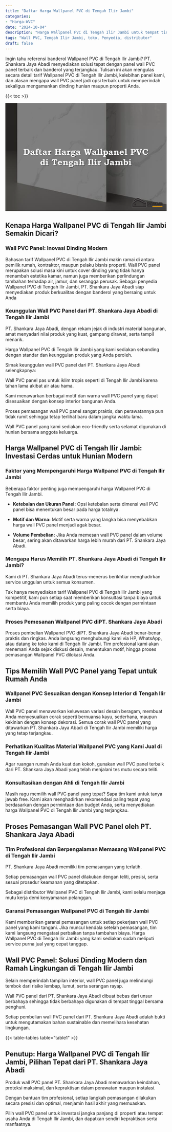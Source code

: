```yaml
---
title: "Daftar Harga Wallpanel PVC di Tengah Ilir Jambi"
categories: 
- "Harga-WVC"
date: "2024-10-04"
description: "Harga Wallpanel PVC di Tengah Ilir Jambi untuk tempat tinggal, perkantoran, dan gerai. Panel berkualitas, pilihan motif, variasi warna elegan, dengan jasa penempatan dikerjakan oleh tim profesional serta jaminan resmi!|Servis penjualan Wallpanel PVC di Tengah Ilir Jambi bagi kebutuhan rumah, perkantoran, atau ritel, beserta produk terbaik dan instalasi oleh teknisi ahli dan garansi resmi.|Pilihan Wallpanel PVC di Tengah Ilir Jambi yang terbukti untuk rumah, kantor, serta gerai, dengan panel unggulan dan pemasangan ditangani oleh tenaga ahli profesional dan kepastian resmi.|Penjualan Wallpanel PVC di Tengah Ilir Jambi untuk tempat tinggal, perkantoran, dan gerai, dengan produk berkualitas dan instalasi dikerjakan oleh tim profesional, dilengkapi beserta kepastian resmi.}"
tags: "Wall PVC, Tengah Ilir Jambi, toko, Penyedia, distributor"
draft: false
---
```


Ingin tahu referensi banderol Wallpanel PVC di Tengah Ilir Jambi? PT. Shankara Jaya Abadi menyediakan solusi tepat dengan panel wall PVC panel terbaik dan banderol yang terjangkau. Tulisan ini akan mengulas secara detail tarif Wallpanel PVC di Tengah Ilir Jambi, kelebihan panel kami, dan alasan mengapa wall PVC panel jadi opsi terbaik untuk memperindah sekaligus mengamankan dinding hunian maupun properti Anda.

{{< toc >}}

![Daftar Harga Wallpanel PVC di Tengah Ilir Jambi](/images/Harga-WVC/Daftar-Harga-Wallpanel-PVC-di-Tengah-Ilir-Jambi.png)


## Kenapa Harga Wallpanel PVC di Tengah Ilir Jambi Semakin Dicari?

### Wall PVC Panel: Inovasi Dinding Modern

Bahasan tarif Wallpanel PVC di Tengah Ilir Jambi makin ramai di antara pemilik rumah, kontraktor, maupun pelaku bisnis properti. Wall PVC panel merupakan solusi masa kini untuk cover dinding yang tidak hanya menambah estetika kamar, namun juga memberikan perlindungan tambahan terhadap air, jamur, dan serangga perusak. Sebagai penyedia Wallpanel PVC di Tengah Ilir Jambi, PT. Shankara Jaya Abadi siap menyediakan produk berkualitas dengan banderol yang bersaing untuk Anda

### Keunggulan Wall PVC Panel dari PT. Shankara Jaya Abadi di Tengah Ilir Jambi

PT. Shankara Jaya Abadi, dengan rekam jejak di industri material bangunan, amat menyadari nilai produk yang kuat, gampang dirawat, serta tampil menarik.

Harga Wallpanel PVC di Tengah Ilir Jambi yang kami sediakan sebanding dengan standar dan keunggulan produk yang Anda peroleh.

Simak keunggulan wall PVC panel dari PT. Shankara Jaya Abadi selengkapnya:

Wall PVC panel pas untuk iklim tropis seperti di Tengah Ilir Jambi karena tahan lama akibat air atau hama.

Kami menawarkan berbagai motif dan warna wall PVC panel yang dapat disesuaikan dengan konsep interior bangunan Anda.

Proses pemasangan wall PVC panel sangat praktis, dan perawatannya pun tidak rumit sehingga tetap terlihat baru dalam jangka waktu lama.

Wall PVC panel yang kami sediakan eco-friendly serta selamat digunakan di hunian bersama anggota keluarga.

## Harga Wallpanel PVC di Tengah Ilir Jambi: Investasi Cerdas untuk Hunian Modern

### Faktor yang Mempengaruhi Harga Wallpanel PVC di Tengah Ilir Jambi

Beberapa faktor penting juga mempengaruhi harga Wallpanel PVC di Tengah Ilir Jambi.

- **Ketebalan dan Ukuran Panel:** Opsi ketebalan serta dimensi wall PVC panel bisa menentukan besar pada harga totalnya.

- **Motif dan Warna:** Motif serta warna yang langka bisa menyebabkan harga wall PVC panel menjadi agak besar.

- **Volume Pembelian:** Jika Anda memesan wall PVC panel dalam volume besar, sering akan ditawarkan harga lebih murah dari PT. Shankara Jaya Abadi.

### Mengapa Harus Memilih PT. Shankara Jaya Abadi di Tengah Ilir Jambi?

Kami di PT. Shankara Jaya Abadi terus-menerus berikhtiar menghadirkan service unggulan untuk semua konsumen.

Tak hanya menyediakan tarif Wallpanel PVC di Tengah Ilir Jambi yang kompetitif, kami pun setiap saat memberikan konsultasi tanpa biaya untuk membantu Anda memilih produk yang paling cocok dengan permintaan serta biaya.

### Proses Pemesanan Wallpanel PVC diPT. Shankara Jaya Abadi

Proses pembelian Wallpanel PVC diPT. Shankara Jaya Abadi benar-benar praktis dan ringkas. Anda langsung menghubungi kami via HP, WhatsApp, atau datang ke toko kami di Tengah Ilir Jambi. Tim profesional kami akan menemani Anda sejak diskusi desain, menentukan motif, hingga proses pemasangan Wallpanel PVC dilokasi Anda.

## Tips Memilih Wall PVC Panel yang Tepat untuk Rumah Anda

### Wallpanel PVC Sesuaikan dengan Konsep Interior di Tengah Ilir Jambi

Wall PVC panel menawarkan keluwesan variasi desain beragam, membuat Anda menyesuaikan corak seperti bernuansa kayu, sederhana, maupun kekinian dengan konsep dekorasi. Semua corak wall PVC panel yang ditawarkan PT. Shankara Jaya Abadi di Tengah Ilir Jambi memiliki harga yang tetap terjangkau.

### Perhatikan Kualitas Material Wallpanel PVC yang Kami Jual di Tengah Ilir Jambi

Agar ruangan rumah Anda kuat dan kokoh, gunakan wall PVC panel terbaik dari PT. Shankara Jaya Abadi yang telah menjalani tes mutu secara teliti.

### Konsultasikan dengan Ahli di Tengah Ilir Jambi

Masih ragu memilih wall PVC panel yang tepat? Sapa tim kami untuk tanya jawab free. Kami akan menghadirkan rekomendasi paling tepat yang berdasarkan dengan permintaan dan budget Anda, serta menyediakan harga Wallpanel PVC di Tengah Ilir Jambi yang terjangkau.

## Proses Pemasangan Wall PVC Panel oleh PT. Shankara Jaya Abadi

### Tim Profesional dan Berpengalaman Memasang Wallpanel PVC di Tengah Ilir Jambi

PT. Shankara Jaya Abadi memiliki tim pemasangan yang terlatih.

Setiap pemasangan wall PVC panel dilakukan dengan teliti, presisi, serta sesuai prosedur keamanan yang ditetapkan.

Sebagai distributor Wallpanel PVC di Tengah Ilir Jambi, kami selalu menjaga mutu kerja demi kenyamanan pelanggan.

### Garansi Pemasangan Wallpanel PVC di Tengah Ilir Jambi

Kami memberikan garansi pemasangan untuk setiap pekerjaan wall PVC panel yang kami tangani. Jika muncul kendala setelah pemasangan, tim kami langsung mengatasi perbaikan tanpa tambahan biaya. Harga Wallpanel PVC di Tengah Ilir Jambi yang kami sediakan sudah meliputi service purna jual yang cepat tanggap.

## Wall PVC Panel: Solusi Dinding Modern dan Ramah Lingkungan di Tengah Ilir Jambi

Selain memperindah tampilan interior, wall PVC panel juga melindungi tembok dari risiko lembap, lumut, serta serangan rayap.

Wall PVC panel dari PT. Shankara Jaya Abadi dibuat bebas dari unsur berbahaya sehingga tidak berbahaya digunakan di tempat tinggal bersama penghuni.

Setiap pembelian wall PVC panel dari PT. Shankara Jaya Abadi adalah bukti untuk mengutamakan bahan sustainable dan memelihara kesehatan lingkungan.

{{< table-tables table="table1" >}}

## Penutup: Harga Wallpanel PVC di Tengah Ilir Jambi, Pilihan Tepat dari PT. Shankara Jaya Abadi

Produk wall PVC panel PT. Shankara Jaya Abadi menawarkan keindahan, proteksi maksimal, dan kepraktisan dalam perawatan maupun instalasi.

Dengan bantuan tim profesional, setiap langkah pemasangan dilakukan secara presisi dan optimal, menjamin hasil akhir yang memuaskan.

Pilih wall PVC panel untuk investasi jangka panjang di properti atau tempat usaha Anda di Tengah Ilir Jambi, dan dapatkan sendiri kepraktisan serta manfaatnya.